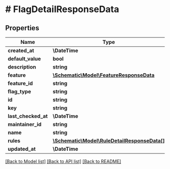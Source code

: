 # # FlagDetailResponseData

## Properties

Name | Type | Description | Notes
------------ | ------------- | ------------- | -------------
**created_at** | **\DateTime** |  |
**default_value** | **bool** |  |
**description** | **string** |  |
**feature** | [**\Schematic\Model\FeatureResponseData**](FeatureResponseData.md) |  | [optional]
**feature_id** | **string** |  | [optional]
**flag_type** | **string** |  |
**id** | **string** |  |
**key** | **string** |  |
**last_checked_at** | **\DateTime** |  | [optional]
**maintainer_id** | **string** |  | [optional]
**name** | **string** |  |
**rules** | [**\Schematic\Model\RuleDetailResponseData[]**](RuleDetailResponseData.md) |  |
**updated_at** | **\DateTime** |  |

[[Back to Model list]](../../README.md#models) [[Back to API list]](../../README.md#endpoints) [[Back to README]](../../README.md)
